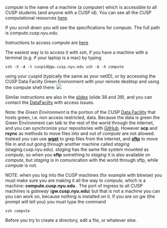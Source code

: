 
_compute_  is the name of a machine (a computer) which is accessible to all CUSP students (and anyone with a CUSP id). 
You can see all the CUSP computational resources [here](https://datahub.cusp.nyu.edu/computing.html#computing_resources).

If you scroll down you will see the specifications for _compute_. The full path is _compute.cusp.nyu.edu_.

Instructions to access _compute_ are [here](https://datahub.cusp.nyu.edu/computing.html#accessing_the_workspace)

The easiest way is to access it with _ssh_, if you have a machine with a terminal (e.g. if your laptop is a mac) by typing

```
ssh -X -A -t cuspid@gw.cusp.nyu.edu ssh -A -X compute
```
    
using your cuspid (typically the same as your netID), or by accessing the CUSP Data Facilty Green Environment with your remote desktop and using the compute shell there:
![](ScreenShots/computeShell.png)

Similar instructions are also in the [slides](https://github.com/fedhere/UInotebooks/tree/master/slides) (slide 38 and 39), and you can contact the [DataFacilty](https://datahub.cusp.nyu.edu/services.html) with access issues.

Note: the _Green Environment_ is the portion of the CUSP [Data Facility](https://datahub.cusp.nyu.edu/) that hosts green, i.e. non access restricted, data. Because the data is green the Green Environment can talk to the rest of the world through the internet, and you can synchronize your repositories with [GitHub](http://www.github.com). However __scp__ and __rsync__ as methods to move files into and out of _compute_ are not allowed. Instead you can use [__wget__](https://www.gnu.org/software/wget/manual/wget.html) to grep files from the internet, and [__sftp__](https://www.digitalocean.com/community/tutorials/how-to-use-sftp-to-securely-transfer-files-with-a-remote-server) to move file in and out going through another machine called _staging_  (staging.cusp.nyu.edu). _staging_ has the same file system mounted as _compute_, so when you __sftp__ something to _staging_ it is also available on _compute_, but _staging_ is in comunication with the world through sftp, while _compute_ is not.

NOTE:  when you log into the CUSP machines (for example with bitwise) you must make sure you are making it all the way to _compute_, which is a machine: __compute.cusp.nyu.edu__ . The port of ingress to all CUSP machines is _gateway_ (__gw.cusp.nyu.edu__) but that is not a machine you can you can work on, because nothing is installed on it. If you are on gw (the prompt will tell you) you must type the command
 
```
ssh compute 
```

Before you try to create a directory, edit a file, or whatever else.
